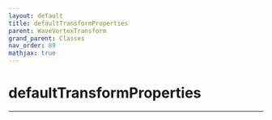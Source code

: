 ```yaml
---
layout: default
title: defaultTransformProperties
parent: WaveVortexTransform
grand_parent: Classes
nav_order: 89
mathjax: true
---
```


#  defaultTransformProperties




---

